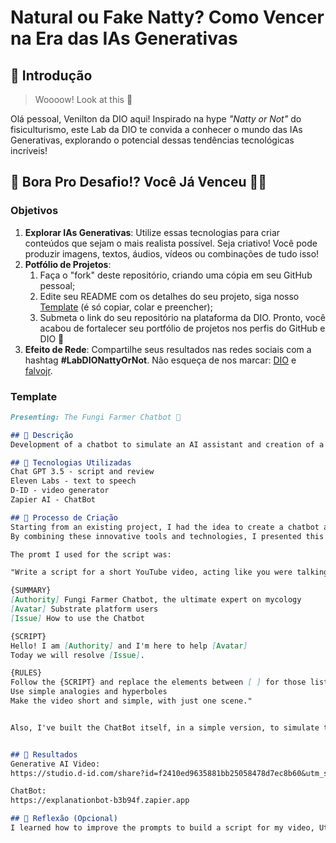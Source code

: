# Natural ou Fake Natty? Como Vencer na Era das IAs Generativas

## 🚀 Introdução

> Woooow! Look at this 👀

Olá pessoal, Venilton da DIO aqui! Inspirado na hype _"Natty or Not"_ do fisiculturismo, este Lab da DIO te convida a conhecer o mundo das IAs Generativas, explorando o potencial dessas tendências tecnológicas incríveis!

## 🎯 Bora Pro Desafio!? Você Já Venceu 💪🤓

### Objetivos

1. **Explorar IAs Generativas**: Utilize essas tecnologias para criar conteúdos que sejam o mais realista possível. Seja criativo! Você pode produzir imagens, textos, áudios, vídeos ou combinações de tudo isso!
1. **Potfólio de Projetos**:
    1. Faça o "fork" deste repositório, criando uma cópia em seu GitHub pessoal;
    2. Edite seu README com os detalhes do seu projeto, siga nosso [Template](#template) (é só copiar, colar e preencher);
    3. Submeta o link do seu repositório na plataforma da DIO. Pronto, você acabou de fortalecer seu portfólio de projetos nos perfis do GitHub e DIO 🚀
1. **Efeito de Rede**: Compartilhe seus resultados nas redes sociais com a hashtag **#LabDIONattyOrNot**. Não esqueça de nos marcar: [DIO](https://www.linkedin.com/school/dio-makethechange) e [falvojr](https://www.linkedin.com/in/falvojr).

### Template

```markdown
Presenting: The Fungi Farmer Chatbot 🍄

## 📒 Descrição
Development of a chatbot to simulate an AI assistant and creation of a YouTube video showcasing it's introduction. 

## 🤖 Tecnologias Utilizadas
Chat GPT 3.5 - script and review
Eleven Labs - text to speech
D-ID - video generator
Zapier AI - ChatBot

## 🧐 Processo de Criação
Starting from an existing project, I had the idea to create a chatbot assistant to enhance the user experience for a mobile app, a real project I'm developing. To bring this vision to life, I utilized  ChatGPT to script the chatbot's dialogue. This allowed me to craft natural, engaging conversations that the chatbot could have with users. To give the chatbot a lifelike and personable voice, I integrated ElevenLabs' text-to-speech technology. This transformed the ChatGPT-generated script into a high-quality audio output. Finally, I used the D-ID platform to create a dynamic video presentation of the chatbot. This allowed me to pair the ElevenLabs audio with an animated, virtual character that could introduce itself and explain its capabilities to users in an engaging, visual format.
By combining these innovative tools and technologies, I presented this chatbot which is poised to be a valuable asset, offering personalized support and guidance to enhance the overall user journey.

The promt I used for the script was:

"Write a script for a short YouTube video, acting like you were talking to someone who know nothing about the subject. Use the items on {SUMMARY} for the {SCRIPT}

{SUMMARY}
[Authority] Fungi Farmer Chatbot, the ultimate expert on mycology
[Avatar] Substrate platform users
[Issue] How to use the Chatbot 

{SCRIPT}
Hello! I am [Authority] and I'm here to help [Avatar]
Today we will resolve [Issue].

{RULES}
Follow the {SCRIPT} and replace the elements between [ ] for those listed above on {SUMMARY}
Use simple analogies and hyperboles
Make the video short and simple, with just one scene."


Also, I've built the ChatBot itself, in a simple version, to simulate the real one, using Zapier AI.


## 🚀 Resultados
Generative AI Video:
https://studio.d-id.com/share?id=f2410ed9635881bb25058478d7ec8b60&utm_source=copy

ChatBot:
https://explanationbot-b3b94f.zapier.app

## 💭 Reflexão (Opcional)
I learned how to improve the prompts to build a script for my video, Utilizing the 3R's technique was a game-changer, allowing me to build a script for the chatbot video that felt natural and engaging.. This was my first time employing this structured approach to prompt engineering, and I was pleasantly surprised by the results. While I did need to make some adjustments along the way, the 3R's framework provided a solid foundation that helped me generate ideas and refine the chatbot's dialogue. Bringing the chatbot I imagined to life with a human-sounding voice  was a particularly rewarding aspect of this project. Navigating the full lifecycle of ideation, development, and production also deepened my understanding of the complexities involved in creating AI-powered experiences. This project has been a great learning experience that has expanded my horizons. The future is bright, and I can't wait to see what I'll create next! 😄

